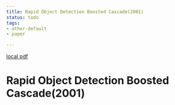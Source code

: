 ```yaml
---
title: Rapid Object Detection Boosted Cascade(2001)
status: todo
tags:
- other-default
- paper

---
```


[local pdf](../../../pdfs/2001-Rapid-Object-Detection-Boosted-Cascade.pdf)

# Rapid Object Detection Boosted Cascade(2001)
